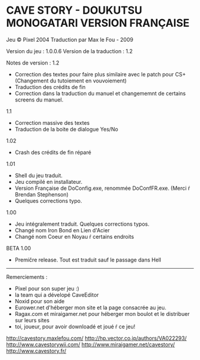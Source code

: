 CAVE STORY - DOUKUTSU MONOGATARI
VERSION FRANÇAISE
=================================

Jeu © Pixel 2004
Traduction par Max le Fou - 2009

Version du jeu : 1.0.0.6
Version de la traduction : 1.2

Notes de version :
1.2
- Correction des textes pour faire plus similaire avec le patch pour CS+ (Changement du tutoiement en vouvoiement)
- Traduction des crédits de fin
- Correction dans la traduction du manuel et changememnt de certains screens du manuel.

1.1
- Correction massive des textes
- Traduction de la boite de dialogue Yes/No

1.02
- Crash des crédits de fin réparé

1.01
- Shell du jeu traduit.
- Jeu compilé en installateur.
- Version Française de DoConfig.exe, renommée DoConfFR.exe. (Merci ŕ Brendan Stephenson)
- Quelques corrections typo.

1.00
- Jeu intégralement traduit. Quelques corrections typos.
- Changé nom Iron Bond en Lien d'Acier
- Changé nom Coeur en Noyau ŕ certains endroits

BETA 1.00
- Premičre release. Tout est traduit sauf le passage dans Hell

------------------------------------------

Remerciements :
- Pixel pour son super jeu :)
- la team qui a dévelopé CaveEditor
- Noxid pour son aide
- Eurower.net d'héberger mon site et la page consacrée au jeu.
- Ragax.com et miraigamer.net pour héberger mon boulot et le distribuer sur leurs sites
- toi, joueur, pour avoir downloadé et joué ŕ ce jeu!

http://cavestory.maxlefou.com/
http://hp.vector.co.jp/authors/VA022293/
http://www.cavestorywii.com/
http://www.miraigamer.net/cavestory/
http://www.cavestory.fr/